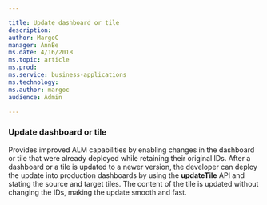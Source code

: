 ```yaml
---

title: Update dashboard or tile
description: 
author: MargoC
manager: AnnBe
ms.date: 4/16/2018
ms.topic: article
ms.prod: 
ms.service: business-applications
ms.technology: 
ms.author: margoc
audience: Admin

---
```

### Update dashboard or tile



Provides improved ALM capabilities by enabling changes in the dashboard or tile
that were already deployed while retaining their original IDs. After a dashboard
or a tile is updated to a newer version, the developer can deploy the update
into production dashboards by using the **updateTile** API and stating the
source and target tiles. The content of the tile is updated without changing the
IDs, making the update smooth and fast.
